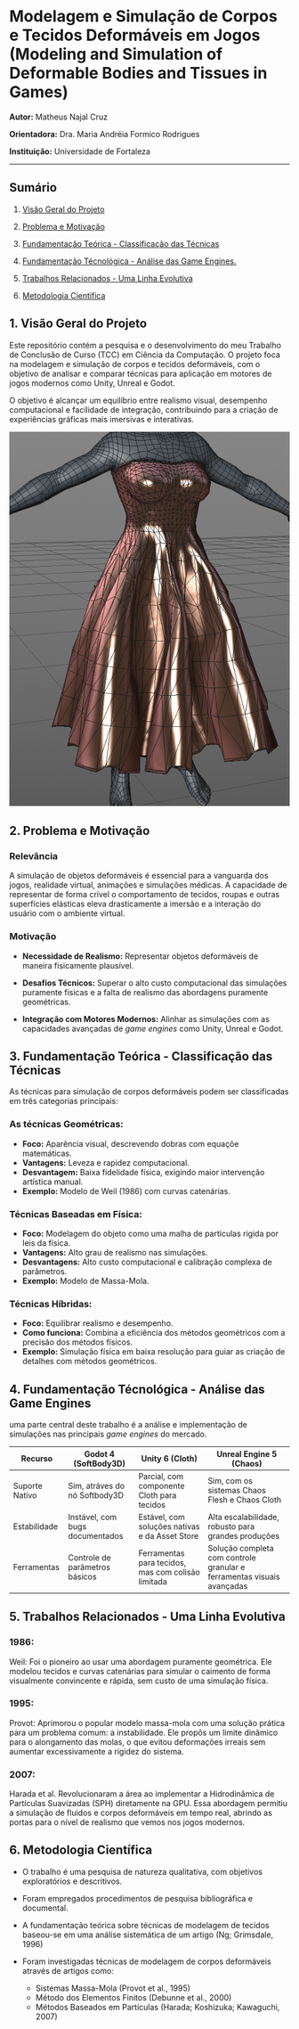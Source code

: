 # Modelagem e Simulação de Corpos e Tecidos Deformáveis em Jogos (Modeling and Simulation of Deformable Bodies and Tissues in Games)

**Autor:** Matheus Najal Cruz

**Orientadora:** Dra. Maria Andréia Formico Rodrigues

**Instituição:** Universidade de Fortaleza
___

## Sumário

1. [Visão Geral do Projeto](#1-visão-geral-do-projeto)

2. [Problema e Motivação](#2-problema-e-motivação)

3. [Fundamentação Teórica - Classificação das Técnicas](#3-fundamentação-teórica---classificação-das-técnicas)

4. [Fundamentação Técnológica - Análise das Game Engines.](#4-fundamentação-técnológica---análise-das-game-engines)

5. [Trabalhos Relacionados - Uma Linha Evolutiva](#5-trabalhos-relacionados---uma-linha-evolutiva)

6. [Metodologia Científica](#6-metodologia-científica)

## 1. Visão Geral do Projeto

Este repositório contém a pesquisa e o desenvolvimento do meu Trabalho de Conclusão de Curso (TCC) em Ciência da Computação. O projeto foca na modelagem e simulação de corpos e tecidos deformáveis, com o objetivo de analisar e comparar técnicas para aplicação em motores de jogos modernos como Unity, Unreal e Godot.

O objetivo é alcançar um equilíbrio entre realismo visual, desempenho computacional e facilidade de integração, contribuindo para a criação de experiências gráficas mais imersivas e interativas.

 ![Tecido](Images/image-dress.png)

## 2. Problema e Motivação

### Relevância

A simulação de objetos deformáveis é essencial para a vanguarda dos jogos, realidade virtual, animações e simulações médicas. A capacidade de representar de forma crível o comportamento de tecidos, roupas e outras superfícies elásticas eleva drasticamente a imersão e a interação do usuário com o ambiente virtual.

### Motivação

- **Necessidade de Realismo:** Representar objetos deformáveis de maneira  fisicamente plausível.

- **Desafios Técnicos:** Superar o alto custo computacional das simulações puramente físicas e a falta de realismo das abordagens puramente geométricas.

- **Integração com Motores Modernos:** Alinhar as simulações com as capacidades avançadas de *game engines* como Unity, Unreal e Godot.

## 3. Fundamentação Teórica - Classificação das Técnicas
As técnicas para simulação de corpos deformáveis podem ser classificadas em três categorias principais:

### As técnicas Geométricas:

- **Foco:** Aparência visual, descrevendo dobras com equaçõe matemáticas.
- **Vantagens:** Leveza e rapidez computacional.
- **Desvantagem:** Baixa fidelidade física, exigindo maior intervenção artística manual.
- **Exemplo:** Modelo de Weil (1986) com curvas catenárias.

### Técnicas Baseadas em Física:

- **Foco:** Modelagem do objeto como uma malha de partículas rigida por leis da física.
- **Vantagens:** Alto grau de realismo nas simulações.
- **Desvantagens:** Alto custo computacional e calibração complexa de parâmetros.
- **Exemplo:** Modelo de Massa-Mola.

### Técnicas Híbridas:

- **Foco:** Equilibrar realismo e desempenho.
- **Como funciona:** Combina a eficiência dos métodos geométricos com a precisão dos métodos físicos.
- **Exemplo:** Simulação física em baixa resolução para guiar as criação de detalhes com métodos geométricos.

## 4. Fundamentação Técnológica - Análise das Game Engines
uma parte central deste trabalho é a análise e implementação de simulações nas principais *game engines* do mercado.

| Recurso | Godot 4 (SoftBody3D) | Unity 6 (Cloth) | Unreal Engine 5 (Chaos)
| ----------- | ----------- | ----------- | ----------- |
| Suporte Nativo | Sim, atráves do nó Softbody3D | Parcial, com componente Cloth para tecidos | Sim, com os sistemas Chaos Flesh e Chaos Cloth |
| Estabilidade   | Instável, com bugs documentados | Estável, com soluções nativas e da Asset Store | Alta escalabilidade, robusto para grandes produções |
| Ferramentas    | Controle de parâmetros básicos | Ferramentas para tecidos, mas com colisão limitada | Solução completa com controle granular e ferramentas visuais avançadas

## 5. Trabalhos Relacionados - Uma Linha Evolutiva

### 1986:
Weil: Foi o pioneiro ao usar uma abordagem puramente geométrica. Ele modelou tecidos e curvas catenárias para simular o caimento de forma visualmente convincente e rápida, sem custo de uma simulação física.

### 1995:
Provot: Aprimorou o popular modelo massa-mola com uma solução prática para um problema comum: a instabilidade. Ele propôs um limite dinâmico para o alongamento das molas, o que evitou deformações irreais sem aumentar excessivamente a rigidez do sistema.

### 2007:
Harada et al. Revolucionaram a área ao implementar a Hidrodinâmica de Partículas Suavizadas (SPH) diretamente na GPU. Essa abordagem permitiu a simulação de fluidos e corpos deformáveis em tempo real, abrindo as portas para o nível de realismo que vemos nos jogos modernos.

## 6. Metodologia Científica

- O trabalho é uma pesquisa de natureza qualitativa, com objetivos exploratórios e descritivos.

- Foram empregados procedimentos de pesquisa bibliográfica e documental.

- A fundamentação teórica sobre técnicas de modelagem de tecidos baseou-se em uma análise sistemática de um artigo (Ng; Grimsdale, 1996)

- Foram investigadas técnicas de modelagem de corpos deformáveis através de artigos como:

    - Sistemas Massa-Mola (Provot et al., 1995)
    - Método dos Elementos Finitos (Debunne et al., 2000)
    - Métodos Baseados em Partículas (Harada; Koshizuka; Kawaguchi, 2007)